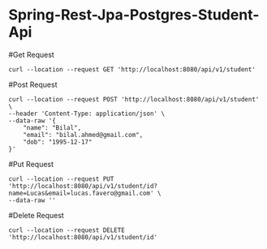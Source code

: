 # Spring-Rest-Jpa-Postgres-Student-Api

#Get Request

    curl --location --request GET 'http://localhost:8080/api/v1/student'

#Post Request

    curl --location --request POST 'http://localhost:8080/api/v1/student' \
    --header 'Content-Type: application/json' \
    --data-raw '{
        "name": "Bilal",
        "email": "bilal.ahmed@gmail.com",
        "dob": "1995-12-17"
    }'

#Put Request

    curl --location --request PUT 'http://localhost:8080/api/v1/student/id?name=Lucas&email=lucas.favero@gmail.com' \
    --data-raw ''

#Delete Request

    curl --location --request DELETE 'http://localhost:8080/api/v1/student/id'
